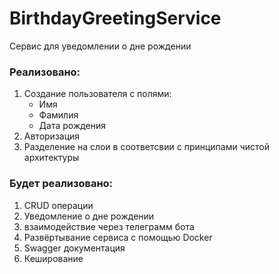 # BirthdayGreetingService

Сервис для уведомлении о дне рождении

### Реализовано:
1. Создание пользователя с полями:
   - Имя
   - Фамилия
   - Дата рождения
2. Авторизация
3. Разделение на слои в соответсвии с принципами чистой архитектуры
   
### Будет реализовано:
1. CRUD операции
2. Уведомление о дне рождении
3. взаимодействие через телеграмм бота
4. Развёртывание сервиса с помощью Docker
5. Swagger документация
6. Кеширование
